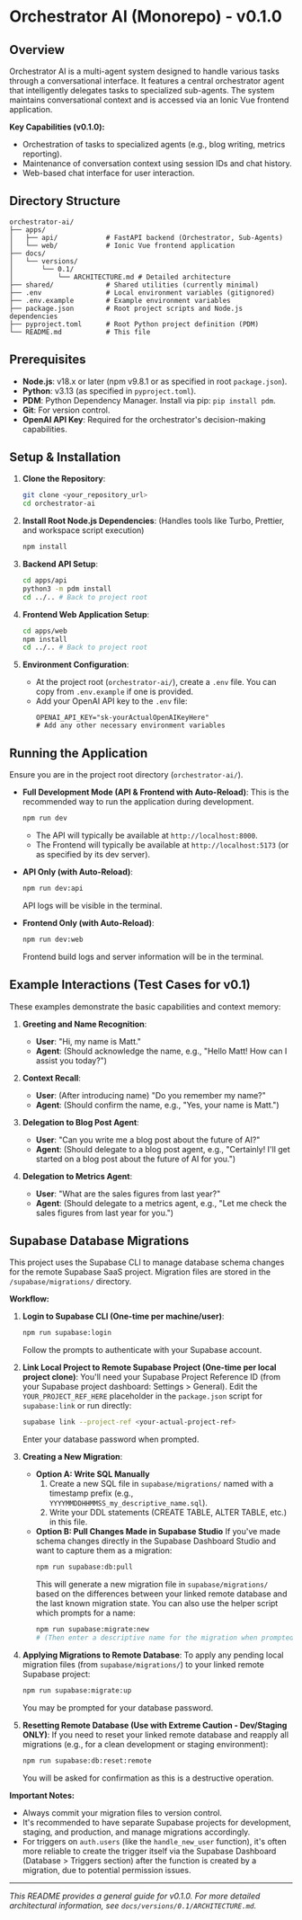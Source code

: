 # Orchestrator AI (Monorepo) - v0.1.0

## Overview

Orchestrator AI is a multi-agent system designed to handle various tasks through a conversational interface. It features a central orchestrator agent that intelligently delegates tasks to specialized sub-agents. The system maintains conversational context and is accessed via an Ionic Vue frontend application.

**Key Capabilities (v0.1.0):**
*   Orchestration of tasks to specialized agents (e.g., blog writing, metrics reporting).
*   Maintenance of conversation context using session IDs and chat history.
*   Web-based chat interface for user interaction.

## Directory Structure

```
orchestrator-ai/
├── apps/
│   ├── api/            # FastAPI backend (Orchestrator, Sub-Agents)
│   └── web/            # Ionic Vue frontend application
├── docs/
│   └── versions/
│       └── 0.1/
│           └── ARCHITECTURE.md # Detailed architecture
├── shared/             # Shared utilities (currently minimal)
├── .env                # Local environment variables (gitignored)
├── .env.example        # Example environment variables
├── package.json        # Root project scripts and Node.js dependencies
├── pyproject.toml      # Root Python project definition (PDM)
└── README.md           # This file
```

## Prerequisites

*   **Node.js**: v18.x or later (npm v9.8.1 or as specified in root `package.json`).
*   **Python**: v3.13 (as specified in `pyproject.toml`).
*   **PDM**: Python Dependency Manager. Install via pip: `pip install pdm`.
*   **Git**: For version control.
*   **OpenAI API Key**: Required for the orchestrator's decision-making capabilities.

## Setup & Installation

1.  **Clone the Repository**:
    ```bash
    git clone <your_repository_url>
    cd orchestrator-ai
    ```

2.  **Install Root Node.js Dependencies**:
    (Handles tools like Turbo, Prettier, and workspace script execution)
    ```bash
    npm install
    ```

3.  **Backend API Setup**:
    ```bash
    cd apps/api
    python3 -m pdm install
    cd ../.. # Back to project root
    ```

4.  **Frontend Web Application Setup**:
    ```bash
    cd apps/web
    npm install
    cd ../.. # Back to project root
    ```

5.  **Environment Configuration**:
    *   At the project root (`orchestrator-ai/`), create a `.env` file. You can copy from `.env.example` if one is provided.
    *   Add your OpenAI API key to the `.env` file:
        ```env
        OPENAI_API_KEY="sk-yourActualOpenAIKeyHere"
        # Add any other necessary environment variables
        ```

## Running the Application

Ensure you are in the project root directory (`orchestrator-ai/`).

*   **Full Development Mode (API & Frontend with Auto-Reload)**:
    This is the recommended way to run the application during development.
    ```bash
    npm run dev
    ```
    *   The API will typically be available at `http://localhost:8000`.
    *   The Frontend will typically be available at `http://localhost:5173` (or as specified by its dev server).

*   **API Only (with Auto-Reload)**:
    ```bash
    npm run dev:api
    ```
    API logs will be visible in the terminal.

*   **Frontend Only (with Auto-Reload)**:
    ```bash
    npm run dev:web
    ```
    Frontend build logs and server information will be in the terminal.

## Example Interactions (Test Cases for v0.1)

These examples demonstrate the basic capabilities and context memory:

1.  **Greeting and Name Recognition**:
    *   **User**: "Hi, my name is Matt."
    *   **Agent**: (Should acknowledge the name, e.g., "Hello Matt! How can I assist you today?")

2.  **Context Recall**:
    *   **User**: (After introducing name) "Do you remember my name?"
    *   **Agent**: (Should confirm the name, e.g., "Yes, your name is Matt.")

3.  **Delegation to Blog Post Agent**:
    *   **User**: "Can you write me a blog post about the future of AI?"
    *   **Agent**: (Should delegate to a blog post agent, e.g., "Certainly! I'll get started on a blog post about the future of AI for you.")

4.  **Delegation to Metrics Agent**:
    *   **User**: "What are the sales figures from last year?"
    *   **Agent**: (Should delegate to a metrics agent, e.g., "Let me check the sales figures from last year for you.")

## Supabase Database Migrations

This project uses the Supabase CLI to manage database schema changes for the remote Supabase SaaS project. Migration files are stored in the `/supabase/migrations/` directory.

**Workflow:**

1.  **Login to Supabase CLI (One-time per machine/user)**:
    ```bash
    npm run supabase:login
    ```
    Follow the prompts to authenticate with your Supabase account.

2.  **Link Local Project to Remote Supabase Project (One-time per local project clone)**:
    You'll need your Supabase Project Reference ID (from your Supabase project dashboard: Settings > General).
    Edit the `YOUR_PROJECT_REF_HERE` placeholder in the `package.json` script for `supabase:link` or run directly:
    ```bash
    supabase link --project-ref <your-actual-project-ref>
    ```
    Enter your database password when prompted.

3.  **Creating a New Migration**:
    *   **Option A: Write SQL Manually**
        1.  Create a new SQL file in `supabase/migrations/` named with a timestamp prefix (e.g., `YYYYMMDDHHMMSS_my_descriptive_name.sql`).
        2.  Write your DDL statements (CREATE TABLE, ALTER TABLE, etc.) in this file.
    *   **Option B: Pull Changes Made in Supabase Studio**
        If you've made schema changes directly in the Supabase Dashboard Studio and want to capture them as a migration:
        ```bash
        npm run supabase:db:pull
        ```
        This will generate a new migration file in `supabase/migrations/` based on the differences between your linked remote database and the last known migration state.
        You can also use the helper script which prompts for a name:
        ```bash
        npm run supabase:migrate:new 
        # (Then enter a descriptive name for the migration when prompted)
        ```

4.  **Applying Migrations to Remote Database**:
    To apply any pending local migration files (from `supabase/migrations/`) to your linked remote Supabase project:
    ```bash
    npm run supabase:migrate:up
    ```
    You may be prompted for your database password.

5.  **Resetting Remote Database (Use with Extreme Caution - Dev/Staging ONLY)**:
    If you need to reset your linked remote database and reapply all migrations (e.g., for a clean development or staging environment):
    ```bash
    npm run supabase:db:reset:remote
    ```
    You will be asked for confirmation as this is a destructive operation.

**Important Notes:**
*   Always commit your migration files to version control.
*   It's recommended to have separate Supabase projects for development, staging, and production, and manage migrations accordingly.
*   For triggers on `auth.users` (like the `handle_new_user` function), it's often more reliable to create the trigger itself via the Supabase Dashboard (Database > Triggers section) after the function is created by a migration, due to potential permission issues.

---
*This README provides a general guide for v0.1.0. For more detailed architectural information, see `docs/versions/0.1/ARCHITECTURE.md`.* 